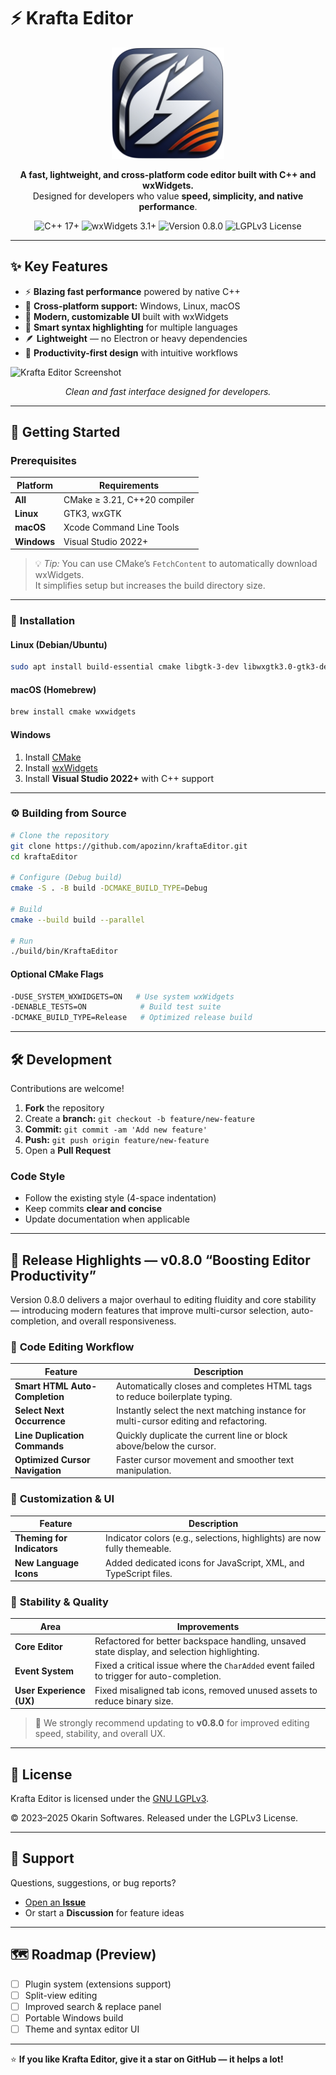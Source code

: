 # ⚡ **Krafta Editor**

<p align="center">
  <img width="180" src="https://raw.githubusercontent.com/apozinn/kraftaEditor/refs/heads/main/assets/images/kraftaEditor.png" alt="Krafta Editor Logo">
</p>

<p align="center">
  <b>A fast, lightweight, and cross-platform code editor built with C++ and wxWidgets.</b><br>
  Designed for developers who value <b>speed, simplicity, and native performance</b>.
</p>

<p align="center">
  <img src="https://img.shields.io/badge/C++-17+-00599C?style=for-the-badge&logo=cplusplus" alt="C++ 17+">
  <img src="https://img.shields.io/badge/wxWidgets-3.1+-0078D6?style=for-the-badge&logo=windowsterminal" alt="wxWidgets 3.1+">
  <img src="https://img.shields.io/badge/Version-0.8.0-orange?style=for-the-badge" alt="Version 0.8.0">
  <img src="https://img.shields.io/badge/License-LGPLv3-blue?style=for-the-badge" alt="LGPLv3 License">
</p>

---

## ✨ **Key Features**

- ⚡ **Blazing fast performance** powered by native C++
- 🧩 **Cross-platform support:** Windows, Linux, macOS
- 🎨 **Modern, customizable UI** built with wxWidgets
- 🧠 **Smart syntax highlighting** for multiple languages
- 🪶 **Lightweight** — no Electron or heavy dependencies
- 🧰 **Productivity-first design** with intuitive workflows

![Krafta Editor Screenshot](https://i.postimg.cc/C122qcM4/image.png)

<p align="center"><em>Clean and fast interface designed for developers.</em></p>

---

## 🚀 **Getting Started**

### Prerequisites

| Platform | Requirements |
|-----------|--------------|
| **All**   | CMake ≥ 3.21, C++20 compiler |
| **Linux** | GTK3, wxGTK |
| **macOS** | Xcode Command Line Tools |
| **Windows** | Visual Studio 2022+ |

> 💡 *Tip:* You can use CMake’s `FetchContent` to automatically download wxWidgets.  
> It simplifies setup but increases the build directory size.

---

### 🧩 **Installation**

#### Linux (Debian/Ubuntu)
```bash
sudo apt install build-essential cmake libgtk-3-dev libwxgtk3.0-gtk3-dev
````

#### macOS (Homebrew)

```bash
brew install cmake wxwidgets
```

#### Windows

1. Install [CMake](https://cmake.org/download/)
2. Install [wxWidgets](https://www.wxwidgets.org/downloads/)
3. Install **Visual Studio 2022+** with C++ support

---

### ⚙️ **Building from Source**

```bash
# Clone the repository
git clone https://github.com/apozinn/kraftaEditor.git
cd kraftaEditor

# Configure (Debug build)
cmake -S . -B build -DCMAKE_BUILD_TYPE=Debug

# Build
cmake --build build --parallel

# Run
./build/bin/KraftaEditor
```

#### Optional CMake Flags

```bash
-DUSE_SYSTEM_WXWIDGETS=ON   # Use system wxWidgets
-DENABLE_TESTS=ON            # Build test suite
-DCMAKE_BUILD_TYPE=Release   # Optimized release build
```

---

## 🛠️ **Development**

Contributions are welcome!

1. **Fork** the repository
2. Create a **branch:** `git checkout -b feature/new-feature`
3. **Commit:** `git commit -am 'Add new feature'`
4. **Push:** `git push origin feature/new-feature`
5. Open a **Pull Request**

### Code Style

* Follow the existing style (4-space indentation)
* Keep commits **clear and concise**
* Update documentation when applicable

---

## 🧾 **Release Highlights — v0.8.0 “Boosting Editor Productivity”**

Version 0.8.0 delivers a major overhaul to editing fluidity and core stability — introducing modern features that improve multi-cursor selection, auto-completion, and overall responsiveness.

### 🧠 **Code Editing Workflow**

| Feature                         | Description                                                                           |
| ------------------------------- | ------------------------------------------------------------------------------------- |
| **Smart HTML Auto-Completion**  | Automatically closes and completes HTML tags to reduce boilerplate typing.            |
| **Select Next Occurrence**      | Instantly select the next matching instance for multi-cursor editing and refactoring. |
| **Line Duplication Commands**   | Quickly duplicate the current line or block above/below the cursor.                   |
| **Optimized Cursor Navigation** | Faster cursor movement and smoother text manipulation.                                |

### 🎨 **Customization & UI**

| Feature                    | Description                                                              |
| -------------------------- | ------------------------------------------------------------------------ |
| **Theming for Indicators** | Indicator colors (e.g., selections, highlights) are now fully themeable. |
| **New Language Icons**     | Added dedicated icons for JavaScript, XML, and TypeScript files.         |

### 🧩 **Stability & Quality**

| Area                     | Improvements                                                                                 |
| ------------------------ | -------------------------------------------------------------------------------------------- |
| **Core Editor**          | Refactored for better backspace handling, unsaved state display, and selection highlighting. |
| **Event System**         | Fixed a critical issue where the `CharAdded` event failed to trigger for auto-completion.    |
| **User Experience (UX)** | Fixed misaligned tab icons, removed unused assets to reduce binary size.                     |

> 🔧 We strongly recommend updating to **v0.8.0** for improved editing speed, stability, and overall UX.

---

## 📜 **License**

Krafta Editor is licensed under the [GNU LGPLv3](https://github.com/apozinn/kraftaEditor/blob/main/LICENSE).

© 2023–2025 Okarin Softwares. Released under the LGPLv3 License.

---

## 💬 **Support**

Questions, suggestions, or bug reports?

* [Open an **Issue**](https://github.com/apozinn/kraftaEditor/issues)
* Or start a **Discussion** for feature ideas

---

## 🗺️ **Roadmap (Preview)**

* [ ] Plugin system (extensions support)
* [ ] Split-view editing
* [ ] Improved search & replace panel
* [ ] Portable Windows build
* [ ] Theme and syntax editor UI

---

⭐ **If you like Krafta Editor, give it a star on GitHub — it helps a lot!**